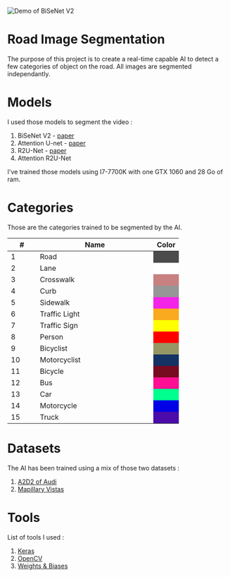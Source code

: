 <p align="center">

![Demo of BiSeNet V2](image/bisenetv2.gif)

</p>

# Road Image Segmentation

The purpose of this project is to create a real-time capable AI to detect a few categories of object on the road.
All images are segmented independantly.

# Models
I used those models to segment the video :
1. BiSeNet V2 - [paper](https://arxiv.org/abs/2004.02147)
2. Attention U-net - [paper](https://arxiv.org/abs/1802.06955)
3. R2U-Net - [paper](https://arxiv.org/abs/1802.06955)
4. Attention R2U-Net

I've trained those models using I7-7700K with one GTX 1060 and 28 Go of ram.

# Categories

Those are the categories trained to be segmented by the AI.

<table class="categories">
    <thead>
        <tr>
            <th style="width:50px">#</th>
            <th style="width:250px">Name</th>
            <th>Color</th>
        </tr>
    </thead>
    <tbody>
        <tr><td>1</td><td>Road</td><td style="background: #4b4b4b"></td></tr>
        <tr><td>2</td><td>Lane</td><td style="background: #ffffff"></td></tr>
        <tr><td>3</td><td>Crosswalk</td><td style="background: #c88080"></td></tr>
        <tr><td>4</td><td>Curb</td><td style="background: #969696"></td></tr>
        <tr><td>5</td><td>Sidewalk</td><td style="background: #f423e8"></td></tr>
        <tr><td>6</td><td>Traffic Light</td><td style="background: #faaa1e"></td></tr>
        <tr><td>7</td><td>Traffic Sign</td><td style="background: #ffff00"></td></tr>
        <tr><td>8</td><td>Person</td><td style="background: #ff0000"></td></tr>
        <tr><td>9</td><td>Bicyclist</td><td style="background: #969664"></td></tr>
        <tr><td>10</td><td>Motorcyclist</td><td style="background: #143264"></td></tr>
        <tr><td>11</td><td>Bicycle</td><td style="background: #770b20"></td></tr>
        <tr><td>12</td><td>Bus</td><td style="background: #ff0f93"></td></tr>
        <tr><td>13</td><td>Car</td><td style="background: #00ff8e"></td></tr>
        <tr><td>14</td><td>Motorcycle</td><td style="background: #0000e6"></td></tr>
        <tr><td>15</td><td>Truck</td><td style="background: #4b0aaa"></td></tr>
    </tbody>
</table>

# Datasets
The AI has been trained using a mix of those two datasets :
1. [A2D2 of Audi](https://www.a2d2.audi/a2d2/en.html) 
2. [Mapillary Vistas](https://www.mapillary.com/dataset/vistas)


# Tools
List of tools I used :
1. [Keras](https://keras.io/)
2. [OpenCV](https://opencv.org/)
3. [Weights & Biases](https://wandb.ai/)